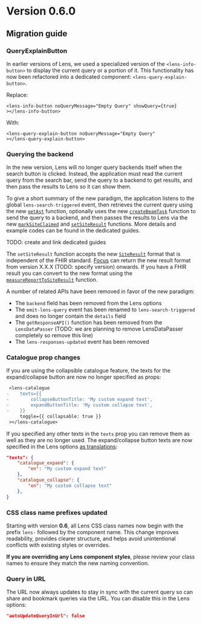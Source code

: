 # Version 0.6.0

## Migration guide

### QueryExplainButton

In earlier versions of Lens, we used a specialized version of the `<lens-info-button>` to display the current query or a portion of it. This functionality has now been refactored into a dedicated component: `<lens-query-explain-button>`.

Replace:

```svelte
<lens-info-button noQueryMessage="Empty Query" showQuery={true}
></lens-info-button>
```

With:

```svelte
<lens-query-explain-button noQueryMessage="Empty Query"
></lens-query-explain-button>
```

### Querying the backend

In the new version, Lens will no longer query backends itself when the search button is clicked. Instead, the application must read the current query from the search bar, send the query to a backend to get results, and then pass the results to Lens so it can show them.

To give a short summary of the new paradigm, the application listens to the global `lens-search-triggered` event, then retrieves the current query using the new [`getAst`](https://samply.github.io/lens/docs/functions/getAst.html) function, optionally uses the new [`createBeamTask`](https://samply.github.io/lens/docs/functions/createBeamTask.html) function to send the query to a backend, and then passes the results to Lens via the new [`markSiteClaimed`](https://samply.github.io/lens/docs/functions/markSiteClaimed.html) and [`setSiteResult`](https://samply.github.io/lens/docs/functions/setSiteResult.html) functions. More details and example codes can be found in the dedicated guides.

TODO: create and link dedicated guides

The `setSiteResult` function accepts the new [`SiteResult`](https://samply.github.io/lens/docs/types/SiteResult.html) format that is independent of the FHIR standard. [Focus](https://github.com/samply/focus) can return the new result format from version X.X.X (TODO: specify version) onwards. If you have a FHIR result you can convert to the new format using the [`measureReportToSiteResult`](https://samply.github.io/lens/docs/functions/measureReportToSiteResult.html) function.

A number of related APIs have been removed in favor of the new paradigm:

- The `backend` field has been removed from the Lens options
- The `emit-lens-query` event has been renamed to `lens-search-triggered` and does no longer contain the `details` field
- The `getResponseAPI()` function has been removed from the `LensDataPasser` (TODO: we are planning to remove LensDataPasser completely so remove this line)
- The `lens-responses-updated` event has been removed

### Catalogue prop changes

If you are using the collapsible catalogue feature, the texts for the expand/collapse button are now no longer specified as props:

```diff
 <lens-catalogue
-    texts={{
-        collapseButtonTitle: 'My custom expand text',
-        expandButtonTitle: 'My custom collapse text',
-    }}
     toggle={{ collapsable: true }}
 ></lens-catalogue>
```

If you specified any other texts in the `texts` prop you can remove them as well as they are no longer used. The expand/collapse button texts are now specified in the Lens options [as translations](../guide/translations.md):

```json
"texts": {
    "catalogue_expand": {
        "en": "My custom expand text"
    },
    "catalogue_collapse": {
        "en": "My custom collapse text"
    },
}
```

### CSS class name prefixes updated

Starting with version **0.6**, all Lens CSS class names now begin with the prefix `lens-` followed by the component name.
This change improves readability, provides clearer structure, and helps avoid unintentional conflicts with existing styles or overrides.

**If you are overriding any Lens component styles**, please review your class names to ensure they match the new naming convention.

### Query in URL

The URL now always updates to stay in sync with the current query so can share and bookmark queries via the URL. You can disable this in the Lens options:

```json
"autoUpdateQueryInUrl": false
```

